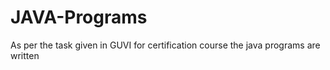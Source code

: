 # JAVA-Programs
As per the task given in GUVI for certification course the java programs are written
